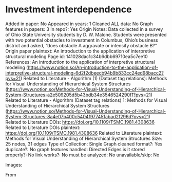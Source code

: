 # Investment interdependence

Added in paper: No
Appeared in years: 1
Cleaned ALL data: No
Graph features in papers: 3
In repo?: Yes
Origin Notes: Data collected in a survey of Ohio State University students by D. W. Malone. Students were presented with two potential obstacles to investment in Columbus, Ohio’s business district and asked, “does obstacle A aggravate or intensify obstacle B?”
Origin paper plaintext: An introduction to the application of interpretive structural modeling
Page id: 141028dac1c34b6dbb69710ea5c7ee10
References: An introduction to the application of interpretive structural modeling (https://www.notion.so/An-introduction-to-the-application-of-interpretive-structural-modeling-6d2f2dbeecb94b9b833cc24ed98bacc2?pvs=21)
Related to Literature - Algorithm (1) (Dataset tag relations): Methods for Visual Understanding of Hierarchical System Structures (https://www.notion.so/Methods-for-Visual-Understanding-of-Hierarchical-System-Structures-a2e509205d5b43bdb34e3546524290f1?pvs=21)
Related to Literature - Algorithm (Dataset tag relations) 1: Methods for Visual Understanding of Hierarchical System Structures (https://www.notion.so/Methods-for-Visual-Understanding-of-Hierarchical-System-Structures-8a4e07b400c5404f977451abad2f296d?pvs=21)
Related to Literature DOIs: https://doi.org/10.1109/TSMC.1981.4308636
Related to Literature DOIs plaintext: https://doi.org/10.1109/TSMC.1981.4308636
Related to Literature plaintext: Methods for Visual Understanding of Hierarchical System Structures
Size: 25 nodes, 31 edges
Type of Collection: Single Graph
cleaned format?: Yes
duplicate?: No
graph features handled: Directed Edges
is it stored properly?: No
link works?: No
must be analyzed: No
unavailable/skip: No

Images:

From